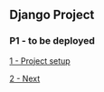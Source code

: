 ## Django Project

### P1 - to be deployed 

[1 - Project setup ](../../tree//)

[2 - Next ](../../tree//)
